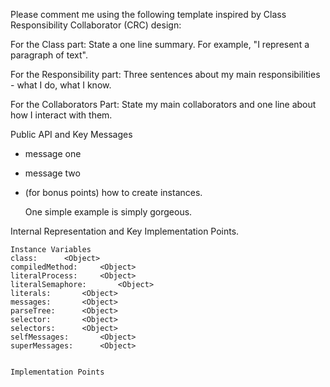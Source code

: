 Please comment me using the following template inspired by Class Responsibility Collaborator (CRC) design:For the Class part:  State a one line summary. For example, "I represent a paragraph of text".For the Responsibility part: Three sentences about my main responsibilities - what I do, what I know.For the Collaborators Part: State my main collaborators and one line about how I interact with them. Public API and Key Messages- message one   - message two - (for bonus points) how to create instances.   One simple example is simply gorgeous. Internal Representation and Key Implementation Points.    Instance Variables	class:		<Object>	compiledMethod:		<Object>	literalProcess:		<Object>	literalSemaphore:		<Object>	literals:		<Object>	messages:		<Object>	parseTree:		<Object>	selector:		<Object>	selectors:		<Object>	selfMessages:		<Object>	superMessages:		<Object>    Implementation Points